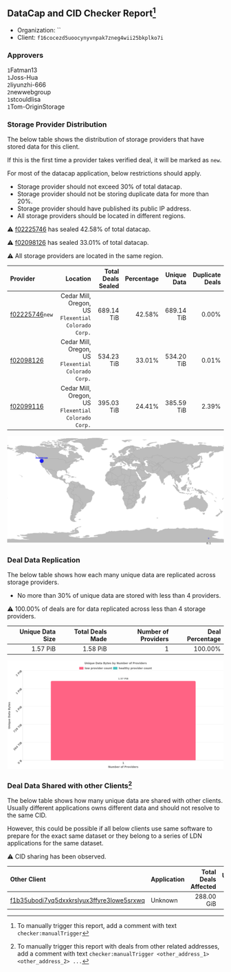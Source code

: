 ## DataCap and CID Checker Report[^1]
 - Organization: ``
 - Client: `f16cocezd5uoocynyvnpak7zneg4wii25bkplko7i`
### Approvers
`1`Fatman13<br/>`1`Joss-Hua<br/>`2`liyunzhi-666<br/>`2`newwebgroup<br/>`1`stcouldlisa<br/>`1`Tom-OriginStorage

### Storage Provider Distribution
The below table shows the distribution of storage providers that have stored data for this client.

If this is the first time a provider takes verified deal, it will be marked as `new`.

For most of the datacap application, below restrictions should apply.
 - Storage provider should not exceed 30% of total datacap.
 - Storage provider should not be storing duplicate data for more than 20%.
 - Storage provider should have published its public IP address.
 - All storage providers should be located in different regions.

⚠️ [f02225746](https://filfox.info/en/address/f02225746) has sealed 42.58% of total datacap.

⚠️ [f02098126](https://filfox.info/en/address/f02098126) has sealed 33.01% of total datacap.

⚠️ All storage providers are located in the same region.

| Provider                                                    |                                               Location | Total Deals Sealed | Percentage | Unique Data | Duplicate Deals |
| :---------------------------------------------------------- | -----------------------------------------------------: | -----------------: | ---------: | ----------: | --------------: |
| [f02225746](https://filfox.info/en/address/f02225746)`new`  | Cedar Mill, Oregon, US<br/>`Flexential Colorado Corp.` |         689.14 TiB |     42.58% |  689.14 TiB |           0.00% |
| [f02098126](https://filfox.info/en/address/f02098126)       | Cedar Mill, Oregon, US<br/>`Flexential Colorado Corp.` |         534.23 TiB |     33.01% |  534.20 TiB |           0.01% |
| [f02099116](https://filfox.info/en/address/f02099116)       | Cedar Mill, Oregon, US<br/>`Flexential Colorado Corp.` |         395.03 TiB |     24.41% |  385.59 TiB |           2.39% |

<img src="https://raw.githubusercontent.com/data-preservation-programs/filplus-checker-assets/main/filecoin-project/filecoin-plus-large-datasets/issues/1779/1690775553782.png"/>

### Deal Data Replication
The below table shows how each many unique data are replicated across storage providers.

- No more than 30% of unique data are stored with less than 4 providers.

⚠️ 100.00% of deals are for data replicated across less than 4 storage providers.

| Unique Data Size | Total Deals Made | Number of Providers | Deal Percentage |
| ---------------: | ---------------: | ------------------: | --------------: |
|         1.57 PiB |         1.58 PiB |                   1 |         100.00% |

<img src="https://raw.githubusercontent.com/data-preservation-programs/filplus-checker-assets/main/filecoin-project/filecoin-plus-large-datasets/issues/1779/1690775555019.png"/>

### Deal Data Shared with other Clients[^3]
The below table shows how many unique data are shared with other clients.
Usually different applications owns different data and should not resolve to the same CID.

However, this could be possible if all below clients use same software to prepare for the exact same dataset or they belong to a series of LDN applications for the same dataset.

⚠️ CID sharing has been observed.

| Other Client                                                                                                          | Application | Total Deals Affected | Unique CIDs | Approvers |
| :-------------------------------------------------------------------------------------------------------------------- | :---------- | -------------------: | ----------: | :-------- |
| [f1b35ubodi7yq5dxxkrslyux3ffyre3lowe5srxwq](https://filfox.info/en/address/f1b35ubodi7yq5dxxkrslyux3ffyre3lowe5srxwq) | Unknown     |           288.00 GiB |           9 | Unknown   |

[^1]: To manually trigger this report, add a comment with text `checker:manualTrigger`

[^2]: Deals from those addresses are combined into this report as they are specified with `checker:manualTrigger`

[^3]: To manually trigger this report with deals from other related addresses, add a comment with text `checker:manualTrigger <other_address_1> <other_address_2> ...`
